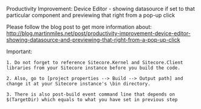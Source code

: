Productivity Improvement: Device Editor - showing datasource if set to that particular component and previewing that right from a pop-up click

Please follow the blog post to get more information about: 
	http://blog.martinmiles.net/post/productivity-improvement-device-editor-showing-datasource-and-previewing-that-right-from-a-pop-up-click
	
	
Important:
 
	1. Do not forget to reference Sitecore.Kernel and Sitecore.Client libraries from your Sitecore instance before you build the code.

	2. Also, go to [project properties --> Build --> Output path] and change it at your Sitecore instance's \bin directory. 

	3. There is also post-build event command line that depends on $(TargetDir) which equals to what you have set in previous step